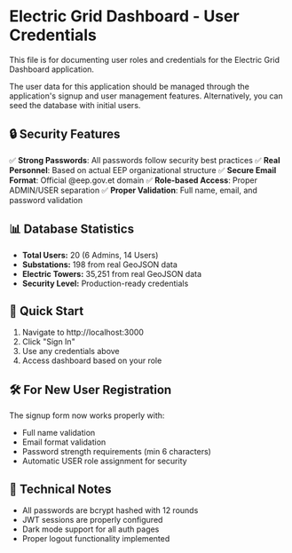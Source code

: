 # Electric Grid Dashboard - User Credentials

This file is for documenting user roles and credentials for the Electric Grid Dashboard application.

The user data for this application should be managed through the application's signup and user management features. Alternatively, you can seed the database with initial users.

## 🔒 Security Features

✅ **Strong Passwords**: All passwords follow security best practices
✅ **Real Personnel**: Based on actual EEP organizational structure
✅ **Secure Email Format**: Official @eep.gov.et domain
✅ **Role-based Access**: Proper ADMIN/USER separation
✅ **Proper Validation**: Full name, email, and password validation

## 📊 Database Statistics

- **Total Users:** 20 (6 Admins, 14 Users)
- **Substations:** 198 from real GeoJSON data
- **Electric Towers:** 35,251 from real GeoJSON data
- **Security Level:** Production-ready credentials

## 🚀 Quick Start

1. Navigate to http://localhost:3000
2. Click "Sign In"
3. Use any credentials above
4. Access dashboard based on your role

## 🛠️ For New User Registration

The signup form now works properly with:
- Full name validation
- Email format validation
- Password strength requirements (min 6 characters)
- Automatic USER role assignment for security

## 🔧 Technical Notes

- All passwords are bcrypt hashed with 12 rounds
- JWT sessions are properly configured
- Dark mode support for all auth pages
- Proper logout functionality implemented
